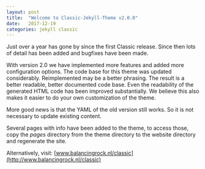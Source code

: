 ```yaml
---
layout: post
title:  "Welcome to Classic-Jekyll-Theme v2.0.0"
date:   2017-12-19
categories: jekyll classic
---
```

Just over a year has gone by since the first Classic release. Since then lots of detail has been added and bugfixes have been made.

With version 2.0 we have implemented more features and added more configuration options. The code base for this theme was updated considerably. Reimplemented may be a better phrasing. The result is a better readable, better documented code base. Even the readability of the generated HTML code has been improved substantially. We believe this also makes it easier to do your own customization of the theme.

More good news is that the YAML of the old version still works. So it is not necessary to update existing content.

Several pages with info have been added to the theme, to access those, copy the _pages_ directory from the theme directory to the website directory and regenerate the site.

Alternatively, visit: [www.balancingrock.nl/classic](http://www.balancingrock.nl/classic)